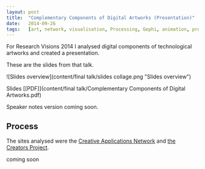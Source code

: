 ```yaml
---
layout:	post
title:	"Complementary Components of Digital Artworks (Presentation)"
date:	2014-09-26
tags:	[art, network, visualisation, Processing, Gephi, animation, presentation]
---
```


For Research Visions 2014 I analysed digital components of technological artworks and created a presentation. 

These are the slides from that talk.

![Slides overview](content/final talk/slides collage.png "Slides overview")

Slides [[PDF]](content/final talk/Complementary Components of Digital Artworks.pdf)

Speaker notes version coming soon.

## Process

The sites analysed were the [Creative Applications Network] and [the Creators Project].

coming soon


[Creative Applications Network]: http://www.creativeapplications.net

[the Creators Project]: http://thecreatorsproject.vice.com/